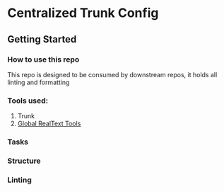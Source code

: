 # Centralized Trunk Config

## Getting Started

### How to use this repo

This repo is designed to be consumed by downstream repos, it holds all linting and formatting

### Tools used:

1. Trunk
2. [Global RealText Tools][global-tools]

<!-- trunk-ignore-all(markdown-link-check/404) -->

[global-tools]: https://github.com/realtext/styleguide/blob/main/tools/README.md

### Tasks

<!-- TODO -->

### Structure

<!-- TODO -->

### Linting

<!-- TODO -->
